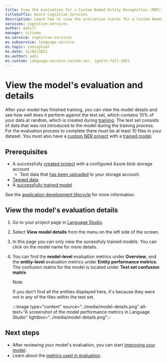 ```yaml
---
title: View the evaluation for a Custom Named Entity Recognition (NER) model
titleSuffix: Azure Cognitive Services
description: Learn how to view the evaluation scores for a Custom Named Entity Recognition (NER) model
services: cognitive-services
author: aahill
manager: nitinme
ms.service: cognitive-services
ms.subservice: language-service
ms.topic: conceptual
ms.date: 11/02/2021
ms.author: aahi
ms.custom: language-service-custom-ner, ignite-fall-2021
---
```



# View the model's evaluation and details

After your model has finished training, you can view the model details and see how well does it perform against the test set, which contains 10% of your data at random, which is created during [training](train-model.md#data-split). The test set consists of data that was not introduced to the model during the training process. For the evaluation process to complete there must be at least 10 files in your dataset. You must also have a [custom NER project](../quickstart.md) with a [trained model](train-model.md).

## Prerequisites

* A successfully [created project](create-project.md) with a configured Azure blob storage account
    * Text data that [has been uploaded](create-project.md#prepare-training-data) to your storage account.
* [Tagged data](tag-data.md)
* A [successfully trained model](train-model.md)

See the [application development lifecycle](../overview.md#application-development-lifecycle) for more information.

## View the model's evaluation details

1. Go to your project page in [Language Studio](https://aka.ms/languageStudio).

2. Select **View model details** from the menu on the left side of the screen.

3. In this page you can only view the sucessfuly trained models. You can click on the model name for more details.

4. You can find the **model-level** evaluation metrics under **Overview**, and the **entity-level** evaluation metrics under **Entity performance metrics**. The confusion matrix for the model is located under **Test set confusion matrix**
    
    > [!NOTE]
    > If you don't find all the entities displayed here, it's because they were not in any of the files within the test set.

    :::image type="content" source="../media/model-details.png" alt-text="A screenshot of the model performance metrics in Language Studio" lightbox="../media/model-details.png":::

## Next steps

* After reviewing your model's evaluation, you can start [improving your model](improve-model.md).
* Learn about the [metrics used in evaluation](../concepts/evaluation-metrics.md). 
